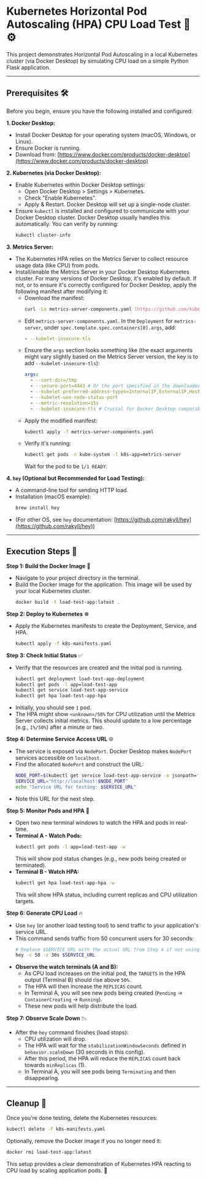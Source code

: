# Kubernetes Horizontal Pod Autoscaling (HPA) CPU Load Test 🧪⚙️

This project demonstrates Horizontal Pod Autoscaling in a local Kubernetes cluster (via Docker Desktop) by simulating CPU load on a simple Python Flask application.

---

## Prerequisites 🛠️

Before you begin, ensure you have the following installed and configured:

**1. Docker Desktop:**
   - Install Docker Desktop for your operating system (macOS, Windows, or Linux).
   - Ensure Docker is running.
   - Download from: [https://www.docker.com/products/docker-desktop](https://www.docker.com/products/docker-desktop)

**2. Kubernetes (via Docker Desktop):**
   - Enable Kubernetes within Docker Desktop settings:
     - Open Docker Desktop > Settings > Kubernetes.
     - Check "Enable Kubernetes".
     - Apply & Restart. Docker Desktop will set up a single-node cluster.
   - Ensure `kubectl` is installed and configured to communicate with your Docker Desktop cluster. Docker Desktop usually handles this automatically. You can verify by running:
     ```bash
     kubectl cluster-info
     ```

**3. Metrics Server:**
   - The Kubernetes HPA relies on the Metrics Server to collect resource usage data (like CPU) from pods.
   - Install/enable the Metrics Server in your Docker Desktop Kubernetes cluster. For many versions of Docker Desktop, it's enabled by default. If not, or to ensure it's correctly configured for Docker Desktop, apply the following manifest after modifying it:
     - Download the manifest:
       ```bash
       curl -Lo metrics-server-components.yaml [https://github.com/kubernetes-sigs/metrics-server/releases/latest/download/components.yaml](https://github.com/kubernetes-sigs/metrics-server/releases/latest/download/components.yaml)
       ```
     - Edit `metrics-server-components.yaml`. In the `Deployment` for `metrics-server`, under `spec.template.spec.containers[0].args`, add:
       ```yaml
       - --kubelet-insecure-tls
       ```
     - Ensure the `args` section looks something like (the exact arguments might vary slightly based on the Metrics Server version, the key is to add `--kubelet-insecure-tls`):
       ```yaml
       args:
         - --cert-dir=/tmp
         - --secure-port=4443 # Or the port specified in the downloaded manifest
         - --kubelet-preferred-address-types=InternalIP,ExternalIP,Hostname
         - --kubelet-use-node-status-port
         - --metric-resolution=15s
         - --kubelet-insecure-tls # Crucial for Docker Desktop compatibility
       ```
     - Apply the modified manifest:
       ```bash
       kubectl apply -f metrics-server-components.yaml
       ```
     - Verify it's running:
       ```bash
       kubectl get pods -n kube-system -l k8s-app=metrics-server
       ```
       Wait for the pod to be `1/1 READY`.

**4. `hey` (Optional but Recommended for Load Testing):**
   - A command-line tool for sending HTTP load.
   - Installation (macOS example):
     ```bash
     brew install hey
     ```
   - (For other OS, see `hey` documentation: [https://github.com/rakyll/hey](https://github.com/rakyll/hey))


---


## Execution Steps 🚀

**Step 1: Build the Docker Image** 🐳
   - Navigate to your project directory in the terminal.
   - Build the Docker image for the application. This image will be used by your local Kubernetes cluster.
     ```bash
     docker build -t load-test-app:latest .
     ```

**Step 2: Deploy to Kubernetes** ☸️
   - Apply the Kubernetes manifests to create the Deployment, Service, and HPA.
     ```bash
     kubectl apply -f k8s-manifests.yaml
     ```

**Step 3: Check Initial Status** ✅
   - Verify that the resources are created and the initial pod is running.
     ```bash
     kubectl get deployment load-test-app-deployment
     kubectl get pods -l app=load-test-app
     kubectl get service load-test-app-service
     kubectl get hpa load-test-app-hpa
     ```
   - Initially, you should see `1` pod.
   - The HPA might show `<unknown>/50%` for CPU utilization until the Metrics Server collects initial metrics. This should update to a low percentage (e.g., `1%/50%`) after a minute or two.

**Step 4: Determine Service Access URL** 🌐
   - The service is exposed via `NodePort`. Docker Desktop makes `NodePort` services accessible on `localhost`.
   - Find the allocated `NodePort` and construct the URL:
     ```bash
     NODE_PORT=$(kubectl get service load-test-app-service -o jsonpath='{.spec.ports[0].nodePort}')
     SERVICE_URL="http://localhost:$NODE_PORT"
     echo "Service URL for testing: $SERVICE_URL"
     ```
   - Note this URL for the next step.

**Step 5: Monitor Pods and HPA** 👀
   - Open two new terminal windows to watch the HPA and pods in real-time.
   - **Terminal A - Watch Pods:**
     ```bash
     kubectl get pods -l app=load-test-app -w
     ```
     This will show pod status changes (e.g., new pods being created or terminated).
   - **Terminal B - Watch HPA:**
     ```bash
     kubectl get hpa load-test-app-hpa -w
     ```
     This will show HPA status, including current replicas and CPU utilization targets.

**Step 6: Generate CPU Load** 🔥
   - Use `hey` (or another load testing tool) to send traffic to your application's service URL.
   - This command sends traffic from 50 concurrent users for 30 seconds:
     ```bash
     # Replace $SERVICE_URL with the actual URL from Step 4 if not using the variable
     hey -c 50 -z 30s $SERVICE_URL
     ```
   - **Observe the watch terminals (A and B):**
     - As CPU load increases on the initial pod, the `TARGETS` in the HPA output (Terminal B) should rise above `50%`.
     - The HPA will then increase the `REPLICAS` count.
     - In Terminal A, you will see new pods being created (`Pending` -> `ContainerCreating` -> `Running`).
     - These new pods will help distribute the load.

**Step 7: Observe Scale Down** 📉
   - After the `hey` command finishes (load stops):
     - CPU utilization will drop.
     - The HPA will wait for the `stabilizationWindowSeconds` defined in `behavior.scaleDown` (30 seconds in this config).
     - After this period, the HPA will reduce the `REPLICAS` count back towards `minReplicas` (1).
     - In Terminal A, you will see pods being `Terminating` and then disappearing.

---

## Cleanup 🧹

Once you're done testing, delete the Kubernetes resources:
```bash
kubectl delete -f k8s-manifests.yaml
```

Optionally, remove the Docker image if you no longer need it:
```bash
docker rmi load-test-app:latest
```

This setup provides a clear demonstration of Kubernetes HPA reacting to CPU load by scaling application pods. 🎉
